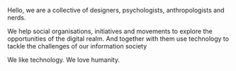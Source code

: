 Hello,
we are a collective of designers, psychologists, anthropologists and nerds.

We help social organisations, initiatives and movements to explore the opportunities of the digital realm.
And together with them use technology to tackle the challenges of our information society

We like technology.
We love humanity.
